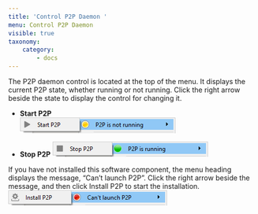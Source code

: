 ```yaml
---
title: 'Control P2P Daemon '
menu: Control P2P Daemon 
visible: true
taxonomy:
    category:
        - docs
---
```


The P2P daemon control is located at the top of the menu. It displays the current P2P state, whether running or not running. Click the right arrow beside the state to display the control for changing it.

* **Start P2P**   
![Start P2P](cc-startp2p.png)

* **Stop P2P**
![Stop P2P](cc-stopp2p.png)

If you have not installed this software component, the menu heading displays the message, “Can’t launch P2P”. Click the right arrow beside the message, and then click Install P2P to start the installation.   
![Install P2P](cc-installp2p.png)

